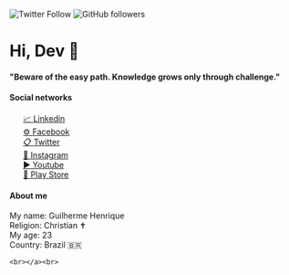 ![Twitter Follow](https://img.shields.io/twitter/follow/Sir_Guilherme_?color=111&label=%40Sir_Guilherme_&logo=twitter&logoColor=1DA1F2&style=for-the-badge)
![GitHub followers](https://img.shields.io/github/followers/sirguilherme97?color=111&logo=github&logoColor=fff&style=for-the-badge)



<h1>Hi, Dev 🚀</h1>

<h4>"Beware of the easy path. Knowledge grows only through challenge."</h4>

<h4>Social networks</h4>
<ul>
	<a href="https://www.linkedin.com/in/sirguilherme97/"/>📈 Linkedin<br>
	<a href="https://www.facebook.com/Guilhermehls/">⚙ Facebook</a><br>
	<a href="https://twitter.com/Sir_Guilherme_">📋 Twitter</a><br>
	<a href="https://www.instagram.com/sir._.guilherme/">📸 Instagram</a><br>
	<a href="https://www.youtube.com/channel/UCrhKC4TO2fF9p_fHZiYYlyA">▶ Youtube</a><br>
	<a href="https://play.google.com/store/apps/dev?id=8070569476379446009">👜 Play Store</a>
</ul>
	
<h4>About me</h4>
<p>
		My name: Guilherme Henrique<br>
		Religion: Christian ✝<br>
		My age: 23<br>
		Country: Brazil 🇧🇷<br>
		
<!-- 	Company:<br><br><a href="https://facebook.com/GMTechBR"><img title="GM TECH" src="https://github.com/sirguilherme97/sirguilherme97/blob/main/assets/Logo.png"/> -->
	
	
	<br></a><br>
</p>
<!--
**sirguilherme97/sirguilherme97** is a ✨ _special_ ✨ repository because its `README.md` (this file) appears on your GitHub profile.

Here are some ideas to get you started:

- 🔭 I’m currently working on ...
- 🌱 I’m currently learning ...
- 👯 I’m looking to collaborate on ...
- 🤔 I’m looking for help with ...
- 💬 Ask me about ...
- 📫 How to reach me: ...
- 😄 Pronouns: ...
- ⚡ Fun fact: ...
-->
